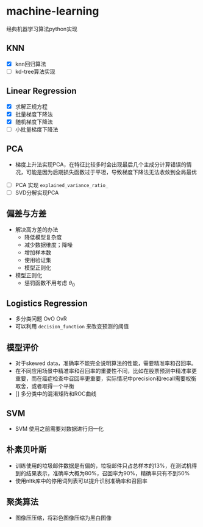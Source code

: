 # machine-learning
经典机器学习算法python实现

## KNN
- [x] knn回归算法
- [ ] kd-tree算法实现

## Linear Regression
- [x] 求解正规方程
- [x] 批量梯度下降法
- [x] 随机梯度下降法
- [ ] 小批量梯度下降法

## PCA
- 梯度上升法实现PCA，在特征比较多时会出现最后几个主成分计算错误的情况，可能是因为后期损失函数过于平坦，导致梯度下降法无法收敛到全局最优
- [ ] PCA 实现 `explained_variance_ratio_`
- [ ] SVD分解实现PCA

## 偏差与方差
- 解决高方差的办法
    - 降低模型复杂度
    - 减少数据维度；降噪
    - 增加样本数
    - 使用验证集
    - 模型正则化
- 模型正则化
    - 惩罚函数不用考虑 $\theta_0$

## Logistics Regression
- 多分类问题 OvO OvR
- 可以利用 `decision_function` 来改变预测的阈值

## 模型评价
- 对于skewed data，准确率不能完全说明算法的性能，需要精准率和召回率。
- 在不同应用场景中精准率和召回率的重要性不同，比如在股票预测中精准率更重要，而在癌症检查中召回率更重要，实际情况中precision和recall需要权衡取舍，或者取得一个平衡
- [] 多分类中的混淆矩阵和ROC曲线

## SVM
- SVM 使用之前需要对数据进行归一化

## 朴素贝叶斯
- 训练使用的垃圾邮件数据是有偏的，垃圾邮件只占总样本的13%，在测试机得到的结果表示，准确率大概为80%，召回率为90%，精确率只有不到50%
- 使用nltk库中的停用词列表可以提升识别准确率和召回率

## 聚类算法
- 图像压压缩，将彩色图像压缩为黑白图像
